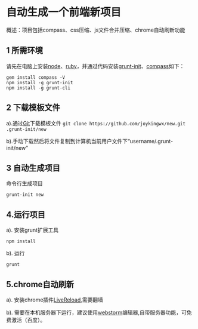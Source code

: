 自动生成一个前端新项目
================
  概述：项目包括compass、css压缩、js文件合并压缩、chrome自动刷新功能

1 所需环境
----------------
  请先在电脑上安装[node](https://nodejs.org/en/download/)、[ruby](http://rubyinstaller.org/downloads／)，并通过代码安装[grunt-init](http://gruntjs.com/project-scaffolding)、[compass](http://compass-style.org/install/)如下：
  ```
  gem install compass -V
  npm install -g grunt-init
  npm install -g grunt-cli
  ```
2 下载模板文件
----------------
  a).通过[Git](http://git-scm.com/download)下载模板文件
    ```
    git clone https://github.com/joykingwx/new.git .grunt-init/new
     ```
  
  b).手动下载然后将文件复制到计算机当前用户文件下“username/.grunt-init/new”
  
3 自动生成项目
----------------
命令行生成项目
```
grunt-init new
```
4.运行项目
----------------
  a). 安装grunt扩展工具
   ```
   npm install
  ```
    
  b). 运行
   ```
   grunt
  ```
5.chrome自动刷新
----------------
 a). 安装chrome插件[LiveReload](https://chrome.google.com/webstore/detail/jnihajbhpnppcggbcgedagnkighmdlei?utm_source=chrome-app-launcher-info-dialog),需要翻墙
 
 b). 需要在本机服务器下运行，建议使用[webstorm](https://www.jetbrains.com/webstorm/)编辑器,自带服务器功能，可免费激活（百度）。
